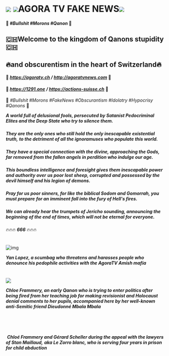 
# ![](https://i.imgur.com/QWJjV0Q.png) ![](https://i.imgur.com/MKGLlNT.png)**AGORA TV FAKE NEWS**![](https://i.imgur.com/MKGLlNT.png) 
#### 💩 *#Bullshit #Morons #Qanon* 💩

## 🇨🇭**Welcome to the kingdom of Qanons stupidity**🇨🇭
## 🔥**and obscurentism in the heart of Switzerland**🔥
#### 🤮 *https://agoratv.ch  /  http://agoratvnews.com* 🤮
#### 💩 *https://1291.one  /  https://actions-suisse.ch* 💩

💩 *#Bullshit #Morons #FakeNews #Obscurantism #Idolatry #Hypocrisy #Qanons* 💩

***A world full of delusional fools, persecuted by Satanist Pedocriminal*** 
***Elites and the Deep State who try to silence them.***
###
***They are the only ones who still hold the only inescapable existential truth,***
***to the detriment of all the ignoramuses who populate this world.***
###
***They have a special connection with the divine, approaching the Gods, far removed***
***from the fallen angels in perdition who indulge our age.***
###
***This boundless intelligence and foresight gives them inescapable power and authority over***
***us poor lost sheep, corrupted and possessed by the devil himself and his legion of demons.***
###
***Pray for us poor sinners, for like the biblical Sodom and Gomorrah, you must prepare***
***for an imminent fall into the fury of Hell's fires.***
###
***We can already hear the trumpets of Jericho sounding, announcing the beginning***
***of the end of times, which will not be eternal for everyone.*** 
###
🔥🔥🔥   ***666***   🔥🔥🔥

#

![img](https://media.giphy.com/media/EnzJLxbJKWf0I597QJ/giphy.gif)

***Yan Lopez, a scumbag who threatens and harasses people who denounce his pedophile activities with the AgoraTV Amish mafia***
#

![](https://i.imgur.com/U3KIRfE.png)

***Chloe Frammery, an early Qanon who is trying to enter politics after being fired from her teaching job for making revisionist and Holocaust denial comments to her pupils, accompanied here by her well-known anti-Semitic friend Dieudonné Mbala Mbala***

#

![]()

#

![]()
***Chloé Frammery and Gérard Scheller during the appeal with the lawyers of Stan Maillaud,***
***aka Le Zorro blanc, who is serving four years in prison for child abduction***
